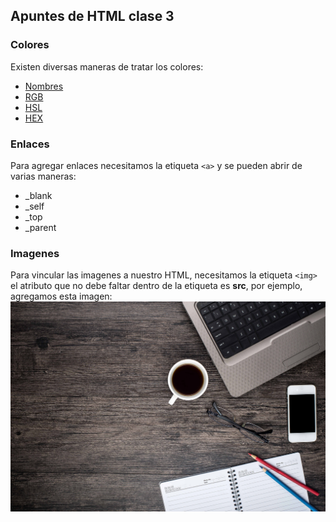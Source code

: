 ## Apuntes de HTML clase 3
### Colores
Existen diversas maneras de tratar los colores:
* [Nombres](https://www.w3schools.com/html/html_colors.asp)
* [RGB](https://www.w3schools.com/html/html_colors_rgb.asp)
* [HSL](https://www.w3schools.com/html/html_colors_hsl.asp)
* [HEX](https://www.w3schools.com/html/html_colors_hex.asp)

### Enlaces 
Para agregar enlaces necesitamos la etiqueta ```<a>``` y se pueden abrir de varias maneras:
* _blank
* _self
* _top
* _parent

### Imagenes
Para vincular las imagenes a nuestro HTML, necesitamos la etiqueta ```<img>``` el atributo que no debe faltar dentro de la etiqueta es **src**, por ejemplo, agregamos esta imagen:
![Cafe](medios/cafe.jpg)


